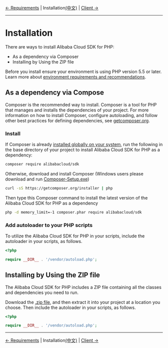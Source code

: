 [← Requirements](0-Requirements-EN.md) | Installation[(中文)](1-Installation-CN.md) | [Client →](https://github.com/aliyun/openapi-sdk-php-client/blob/master/docs/2-Client-EN.md)
***

# Installation
There are ways to install Alibaba Cloud SDK for PHP:

- As a dependency via Composer
- Installing by Using the ZIP file

Before you install ensure your environment is using PHP version 5.5 or later. Learn more about [environment requirements and recommendations](0-Requirements-EN.md).

## As a dependency via Compose
Composer is the recommended way to install. Composer is a tool for PHP that manages and installs the dependencies of your project. For more information on how to install Composer, configure autoloading, and follow other best practices for defining dependencies, see [getcomposer.org](https://getcomposer.org).

### Install
If Composer is already [installed globally on your system](https://getcomposer.org/doc/00-intro.md#globally), run the following in the base directory of your project to install Alibaba Cloud SDK for PHP as a dependency:
```bash
composer require alibabacloud/sdk
```

Otherwise, download and install Composer (Windows users please download and run [Composer-Setup.exe](https://getcomposer.org/Composer-Setup.exe))
```bash
curl -sS https://getcomposer.org/installer | php
```

Then type this Composer command to install the latest version of the Alibaba Cloud SDK for PHP as a dependency
```bash
php -d memory_limit=-1 composer.phar require alibabacloud/sdk
```

### Add autoloader to your PHP scripts
To utilize the Alibaba Cloud SDK for PHP in your scripts, include the autoloader in your scripts, as follows.
```php
<?php

require __DIR__ . '/vendor/autoload.php'; 
```

## Installing by Using the ZIP file
The Alibaba Cloud SDK for PHP includes a ZIP file containing all the classes and dependencies you need to run.

Download the [.zip file](http://aliyunsdk-pages.alicdn.com/php-sdk/sdk.zip), and then extract it into your project at a location you choose. Then include the autoloader in your scripts, as follows.

```php
<?php

require __DIR__ . '/vendor/autoload.php'; 
```

***
[← Requirements](0-Requirements-EN.md) | Installation[(中文)](1-Installation-CN.md) | [Client →](https://github.com/aliyun/openapi-sdk-php-client/blob/master/docs/2-Client-EN.md)
